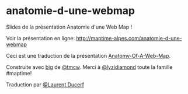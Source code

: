 anatomie-d-une-webmap
====================

Slides de la présentation Anatomie d'une Web Map !

Voir la présentation en ligne: http://maptime-alpes.com/anatomie-d-une-webmap

Ceci est une traduction de la présentation [Anatomy-Of-A-Web-Map](http://maptime.github.io/anatomy-of-a-web-map/).

Construite avec [big](http://macwright.org/big/) de [@tmcw](https://github.com/tmcw). Merci à [@lyzidiamond](https://github.com/lyzidiamond) toute la famille #maptime!

Traduction par [@Laurent Ducerf](https://github.com/lducerf)
